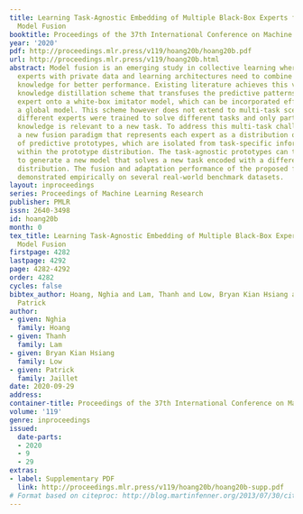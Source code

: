 ```yaml
---
title: Learning Task-Agnostic Embedding of Multiple Black-Box Experts for Multi-Task
  Model Fusion
booktitle: Proceedings of the 37th International Conference on Machine Learning
year: '2020'
pdf: http://proceedings.mlr.press/v119/hoang20b/hoang20b.pdf
url: http://proceedings.mlr.press/v119/hoang20b.html
abstract: Model fusion is an emerging study in collective learning where heterogeneous
  experts with private data and learning architectures need to combine their black-box
  knowledge for better performance. Existing literature achieves this via a local
  knowledge distillation scheme that transfuses the predictive patterns of each pre-trained
  expert onto a white-box imitator model, which can be incorporated efficiently into
  a global model. This scheme however does not extend to multi-task scenarios where
  different experts were trained to solve different tasks and only part of their distilled
  knowledge is relevant to a new task. To address this multi-task challenge, we develop
  a new fusion paradigm that represents each expert as a distribution over a spectrum
  of predictive prototypes, which are isolated from task-specific information encoded
  within the prototype distribution. The task-agnostic prototypes can then be reintegrated
  to generate a new model that solves a new task encoded with a different prototype
  distribution. The fusion and adaptation performance of the proposed framework is
  demonstrated empirically on several real-world benchmark datasets.
layout: inproceedings
series: Proceedings of Machine Learning Research
publisher: PMLR
issn: 2640-3498
id: hoang20b
month: 0
tex_title: Learning Task-Agnostic Embedding of Multiple Black-Box Experts for Multi-Task
  Model Fusion
firstpage: 4282
lastpage: 4292
page: 4282-4292
order: 4282
cycles: false
bibtex_author: Hoang, Nghia and Lam, Thanh and Low, Bryan Kian Hsiang and Jaillet,
  Patrick
author:
- given: Nghia
  family: Hoang
- given: Thanh
  family: Lam
- given: Bryan Kian Hsiang
  family: Low
- given: Patrick
  family: Jaillet
date: 2020-09-29
address: 
container-title: Proceedings of the 37th International Conference on Machine Learning
volume: '119'
genre: inproceedings
issued:
  date-parts:
  - 2020
  - 9
  - 29
extras:
- label: Supplementary PDF
  link: http://proceedings.mlr.press/v119/hoang20b/hoang20b-supp.pdf
# Format based on citeproc: http://blog.martinfenner.org/2013/07/30/citeproc-yaml-for-bibliographies/
---
```

